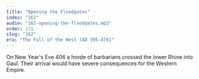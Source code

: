 ```yaml
---
title: "Opening the Floodgates"
index: "162"
audio: "162-opening-the-floodgates.mp3"
order: 171
slug: "162"
era: "The Fall of the West [AD 395-476]"
---
```


<div>

On New Year's Eve 406 a horde of barbarians crossed the lower Rhine into Gaul. Their arrival would have severe consequences for the Western Empire. 

</div>


